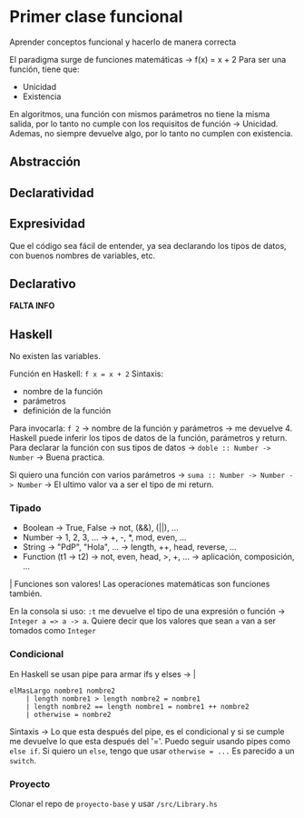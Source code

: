# Primer clase funcional

Aprender conceptos funcional y hacerlo de manera correcta

El paradigma surge de funciones matemáticas -> f(x) = x + 2
Para ser una función, tiene que:
- Unicidad
- Existencia

En algoritmos, una función con mismos parámetros no tiene la misma salida, por lo tanto no cumple con los requisitos de función -> Unicidad. Ademas, no siempre devuelve algo, por lo tanto no cumplen con existencia.

## Abstracción

## Declaratividad

## Expresividad

Que el código sea fácil de entender, ya sea declarando los tipos de datos, con buenos nombres de variables, etc.

## Declarativo
**FALTA INFO**

## Haskell

No existen las variables.

Función en Haskell: `f x = x + 2` 
Sintaxis:
- nombre de la función
- parámetros
- definición de la función

Para invocarla: `f 2` -> nombre de la función y parámetros -> me devuelve 4.
Haskell puede inferir los tipos de datos de la función, parámetros y return.
Para declarar la función con sus tipos de datos -> `doble :: Number -> Number` -> Buena practica.

Si quiero una función con varios parámetros -> `suma :: Number -> Number -> Number` -> El ultimo valor va a ser el tipo de mi return.

### Tipado

- Boolean -> True, False -> not, (&&), (||), ...
- Number -> 1, 2, 3, ... -> +, -, *, mod, even, ...
- String -> "PdP", "Hola", ... -> length, ++, head, reverse, ...
- Function (t1 -> t2) -> not, even, head, >, +, ... -> aplicación, composición, ...

| Funciones son valores! Las operaciones matemáticas son funciones también.

En la consola si uso: `:t` me devuelve el tipo de una expresión o función -> `Integer a => a -> a`. Quiere decir que los valores que sean `a` van a ser tomados como `Integer`

### Condicional

En Haskell se usan pipe para armar ifs y elses -> |
```
elMasLargo nombre1 nombre2
    | length nombre1 > length nombre2 = nombre1
    | length nombre2 == length nombre1 = nombre1 ++ nombre2
    | otherwise = nombre2
```
Sintaxis -> Lo que esta después del pipe, es el condicional y si se cumple me devuelve lo que esta después del '='. Puedo seguir usando pipes como `else if`. Si quiero un `else`, tengo que usar `otherwise = ...`
Es parecido a un `switch`.

### Proyecto

Clonar el repo de `proyecto-base` y usar `/src/Library.hs`
